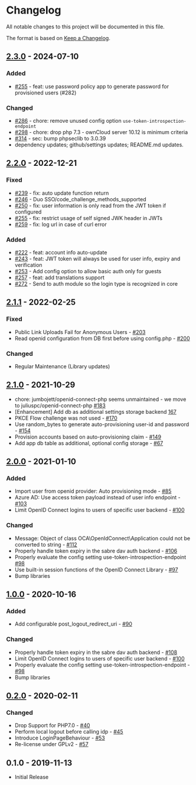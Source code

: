 # Changelog

All notable changes to this project will be documented in this file.

The format is based on [Keep a Changelog](http://keepachangelog.com/en/1.0.0/).

## [2.3.0] - 2024-07-10

### Added 

- [#255](https://github.com/owncloud/openidconnect/pull/255) - feat: use password policy app to generate password for provisioned users (#282)

### Changed

- [#286](https://github.com/owncloud/openidconnect/pull/286) - chore: remove unused config option `use-token-introspection-endpoint`
- [#298](https://github.com/owncloud/openidconnect/pull/298) - chore: drop php 7.3 - ownCloud server 10.12 is minimum criteria
- [#314](https://github.com/owncloud/openidconnect/pull/314) - sec: bump phpseclib to 3.0.39
- dependency updates; github/settings updates; README.md updates.


## [2.2.0] - 2022-12-21

### Fixed

- [#239](https://github.com/owncloud/openidconnect/pull/239) - fix: auto update function return
- [#246](https://github.com/owncloud/openidconnect/pull/246) - Duo SSO/code_challenge_methods_supported
- [#250](https://github.com/owncloud/openidconnect/pull/250) - fix: user information is only read from the JWT token if configured
- [#255](https://github.com/owncloud/openidconnect/pull/255) - fix: restrict usage of self signed JWK header in JWTs
- [#259](https://github.com/owncloud/openidconnect/pull/259) - fix: log url in case of curl error

### Added

- [#222](https://github.com/owncloud/openidconnect/pull/222) - feat: account info auto-update
- [#243](https://github.com/owncloud/openidconnect/pull/243) - feat: JWT token will always be used for user info, expiry and verification
- [#253](https://github.com/owncloud/openidconnect/pull/253) - Add config option to allow basic auth only for guests
- [#257](https://github.com/owncloud/openidconnect/pull/257) - feat: add translations support
- [#272](https://github.com/owncloud/openidconnect/pull/272) - Send to auth module so the login type is recognized in core


## [2.1.1] - 2022-02-25

### Fixed

- Public Link Uploads Fail for Anonymous Users - [#203](https://github.com/owncloud/openidconnect/pull/203)
- Read openid configuration from DB first before using config.php - [#200](https://github.com/owncloud/openidconnect/pull/200)

### Changed

- Regular Maintenance (Library updates)



## [2.1.0] - 2021-10-29

- chore: jumbojett/openid-connect-php seems unmaintained - we move to juliuspc/openid-connect-php [#183](https://github.com/owncloud/openidconnect/pull/183)
- [Enhancement] Add db as additional settings storage backend [167](https://github.com/owncloud/openidconnect/pull/167)
- PKCE Flow challenge was not used - [#170](https://github.com/owncloud/openidconnect/pull/170)
- Use random_bytes to generate auto-provisioning user-id and password - [#154](https://github.com/owncloud/openidconnect/issues/154)
- Provision accounts based on auto-provisioning claim - [#149](https://github.com/owncloud/openidconnect/issues/149)
- Add app db table as additional, optional config storage - [#67](https://github.com/owncloud/openidconnect/pull/167)


## [2.0.0] - 2021-01-10

### Added

- Import user from openid provider: Auto provisioning mode - [#85](https://github.com/owncloud/openidconnect/issues/85)
- Azure AD: Use access token payload instead of user info endpoint - [#103](https://github.com/owncloud/openidconnect/issues/103)
- Limit OpenID Connect logins to users of specific user backend - [#100](https://github.com/owncloud/openidconnect/issues/100)

### Changed

- Message: Object of class OCA\OpenIdConnect\Application could not be converted to string - [#112](https://github.com/owncloud/openidconnect/issues/112)
- Properly handle token expiry in the sabre dav auth backend - [#106](https://github.com/owncloud/openidconnect/issues/106)
- Properly evaluate the config setting use-token-introspection-endpoint [#98](https://github.com/owncloud/openidconnect/issues/98)
- Use built-in session functions of the OpenID Connect Library - [#97](https://github.com/owncloud/openidconnect/issues/97)
- Bump libraries

## [1.0.0] - 2020-10-16

### Added

- Add configurable post_logout_redirect_uri - [#90](https://github.com/owncloud/openidconnect/issues/90)

### Changed

- Properly handle token expiry in the sabre dav auth backend - [#108](https://github.com/owncloud/openidconnect/pull/108)
- Limit OpenID Connect logins to users of specific user backend - [#100](https://github.com/owncloud/openidconnect/issues/100)
- Properly evaluate the config setting use-token-introspection-endpoint - [#98](https://github.com/owncloud/openidconnect/issues/98)
- Bump libraries


## [0.2.0] - 2020-02-11

### Changed

- Drop Support for PHP7.0 - [#40](https://github.com/owncloud/openidconnect/pull/40)
- Perform local logout before calling idp - [#45](https://github.com/owncloud/openidconnect/pull/45)
- Introduce LoginPageBehaviour - [#53](https://github.com/owncloud/openidconnect/pull/53)
- Re-license under GPLv2 - [#57](https://github.com/owncloud/openidconnect/pull/57)

## 0.1.0 - 2019-11-13

- Initial Release

[Unreleased]: https://github.com/owncloud/openidconnect/compare/v2.3.0...master
[2.3.0]: https://github.com/owncloud/openidconnect/compare/v2.2.0...v2.3.0
[2.2.0]: https://github.com/owncloud/openidconnect/compare/v2.1.1...v2.2.0
[2.1.1]: https://github.com/owncloud/openidconnect/compare/v2.1.0...v2.1.1
[2.1.0]: https://github.com/owncloud/openidconnect/compare/v2.0.0...v2.1.0
[2.0.0]: https://github.com/owncloud/openidconnect/compare/v1.0.0...v2.0.0
[1.0.0]: https://github.com/owncloud/openidconnect/compare/v0.2.0...v1.0.0
[0.2.0]: https://github.com/owncloud/openidconnect/compare/0.1.0...v0.2.0
